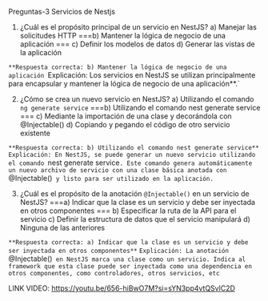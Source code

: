 Preguntas-3 Servicios de Nestjs

1. ¿Cuál es el propósito principal de un servicio en NestJS? 
a) Manejar las solicitudes HTTP 
===b) Mantener la lógica de negocio de una aplicación ===
c) Definir los modelos de datos 
d) Generar las vistas de la aplicación 

`**Respuesta correcta: b) Mantener la lógica de negocio de una aplicación
`Explicación: Los servicios en NestJS se utilizan principalmente para encapsular y mantener la lógica de negocio de una aplicación**.`
    
2. ¿Cómo se crea un nuevo servicio en NestJS? 
a) Utilizando el comando `ng generate service`
===b) Utilizando el comando nest generate service ===
c) Mediante la importación de una clase y decorándola con @Injectable()
d) Copiando y pegando el código de otro servicio existente 

`**Respuesta correcta: b) Utilizando el comando nest generate service**`
`Explicación: En NestJS, se puede generar un nuevo servicio utilizando el comando `nest generate service`. Este comando genera automáticamente un nuevo archivo de servicio con una clase básica anotada con `@Injectable()` y listo para ser utilizado en la aplicación.`
    
3. ¿Cuál es el propósito de la anotación `@Injectable()` en un servicio de NestJS? 
===a) Indicar que la clase es un servicio y debe ser inyectada en otros componentes ===
b) Especificar la ruta de la API para el servicio 
c) Definir la estructura de datos que el servicio manipulará
d) Ninguna de las anteriores 

`**Respuesta correcta: a) Indicar que la clase es un servicio y debe ser inyectada en otros componentes**`
`Explicación: La anotación `@Injectable()` en NestJS marca una clase como un servicio. Indica al framework que esta clase puede ser inyectada como una dependencia en otros componentes, como controladores, otros servicios, etc`

LINK VIDEO:
https://youtu.be/656-hiBwO7M?si=sYN3pp4vtQSvlC2D